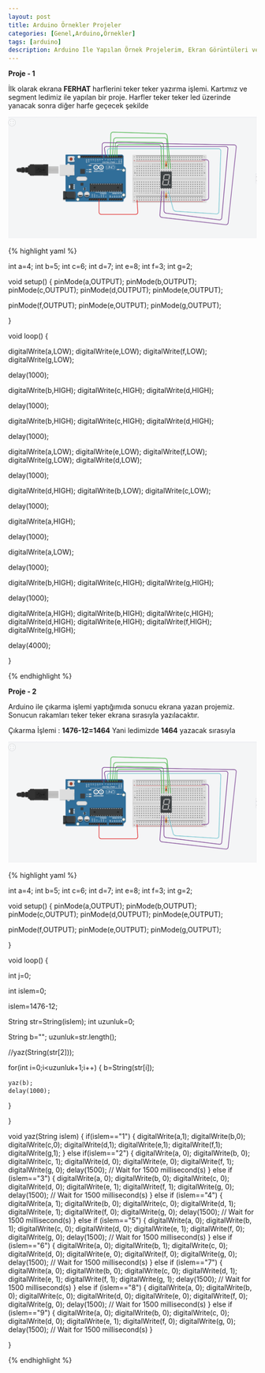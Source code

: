 ```yaml
---
layout: post
title: Arduino Örnekler Projeler
categories: [Genel,Arduino,Örnekler]
tags: [arduino]
description: Arduino İle Yapılan Örnek Projelerim, Ekran Görüntüleri ve Kodlarıyla
---
```


**Proje - 1**

 
İlk olarak ekrana **FERHAT** harflerini teker teker yazırma işlemi. Kartımız ve segment ledimiz ile yapılan
bir proje. Harfler teker teker led üzerinde yanacak sonra diğer harfe geçecek şekilde 


<img src="https://raw.githubusercontent.com/ferhatakbulut/ferhatakbulut.github.io/main/image/ar1.png">



{% highlight yaml %}

int a=4;
int b=5;
int c=6;
int d=7;
int e=8;
int f=3;
int g=2;



void setup()
{
  pinMode(a,OUTPUT);
  pinMode(b,OUTPUT);
  pinMode(c,OUTPUT);
  pinMode(d,OUTPUT);
  pinMode(e,OUTPUT);
  
  pinMode(f,OUTPUT);
  pinMode(e,OUTPUT);
  pinMode(g,OUTPUT);
  
  
}


void loop()
{
  
  digitalWrite(a,LOW);
  digitalWrite(e,LOW);
  digitalWrite(f,LOW);
  digitalWrite(g,LOW);
  
  
  delay(1000);
  
  digitalWrite(b,HIGH);
  digitalWrite(c,HIGH);
  digitalWrite(d,HIGH);
  
  delay(1000);
  
  digitalWrite(b,HIGH);
  digitalWrite(c,HIGH);
  digitalWrite(d,HIGH);
  
  delay(1000);
  
  digitalWrite(a,LOW);
  digitalWrite(e,LOW);
  digitalWrite(f,LOW);
  digitalWrite(g,LOW);
  digitalWrite(d,LOW);
  
  delay(1000);
  
  digitalWrite(d,HIGH);
  digitalWrite(b,LOW);
  digitalWrite(c,LOW);
  
  delay(1000);
  
  digitalWrite(a,HIGH);
  
  delay(1000);
  
  digitalWrite(a,LOW);
  
  delay(1000);
  
  digitalWrite(b,HIGH);
  digitalWrite(c,HIGH);
  digitalWrite(g,HIGH);
  
  delay(1000);
  
  
  digitalWrite(a,HIGH);
  digitalWrite(b,HIGH);
  digitalWrite(c,HIGH);
  digitalWrite(d,HIGH);
  digitalWrite(e,HIGH);
  digitalWrite(f,HIGH);
  digitalWrite(g,HIGH);
  
  delay(4000);
  
  
}

{% endhighlight %}



**Proje - 2**


Arduino ile çıkarma işlemi yaptığımıda sonucu ekrana yazan projemiz. Sonucun rakamları teker teker ekrana sırasıyla 
yazılacaktır.

Çıkarma İşlemi : **1476-12=1464** Yani ledimizde **1464** yazacak sırasıyla

<img src="https://raw.githubusercontent.com/ferhatakbulut/ferhatakbulut.github.io/main/image/ar1.png">


{% highlight yaml %}

int a=4;
int b=5;
int c=6;
int d=7;
int e=8;
int f=3;
int g=2;



void setup()
{
  pinMode(a,OUTPUT);
  pinMode(b,OUTPUT);
  pinMode(c,OUTPUT);
  pinMode(d,OUTPUT);
  pinMode(e,OUTPUT);
  
  pinMode(f,OUTPUT);
  pinMode(e,OUTPUT);
  pinMode(g,OUTPUT);
  
  
  
  
}


void loop()
{
  
  
  int j=0;
  
  int islem=0;
  
  islem=1476-12;
  
  String str=String(islem);
  int uzunluk=0;
  
  String b="";
  uzunluk=str.length();
  
  //yaz(String(str[2]));
  
  
  for(int i=0;i<uzunluk+1;i++)
  {
  	b=String(str[i]);
  
 	yaz(b);
    delay(1000);
  }
  
  
  
  
}

void yaz(String islem)
{
   if(islem=="1")
  {
    digitalWrite(a,1);
    digitalWrite(b,0);
    digitalWrite(c,0);
    digitalWrite(d,1);
    digitalWrite(e,1);
    digitalWrite(f,1);
    digitalWrite(g,1);
  }
  else if(islem=="2")
  {
    digitalWrite(a, 0);
  digitalWrite(b, 0);
  digitalWrite(c, 1);
  digitalWrite(d, 0);
  digitalWrite(e, 0);
  digitalWrite(f, 1);
  digitalWrite(g, 0);
  delay(1500); // Wait for 1500 millisecond(s)
  }
  else if (islem=="3")
  {
  digitalWrite(a, 0);
  digitalWrite(b, 0);
  digitalWrite(c, 0);
  digitalWrite(d, 0);
  digitalWrite(e, 1);
  digitalWrite(f, 1);
  digitalWrite(g, 0);
  delay(1500); // Wait for 1500 millisecond(s)
  }
  else if (islem=="4")
  {
  digitalWrite(a, 1);
  digitalWrite(b, 0);
  digitalWrite(c, 0);
  digitalWrite(d, 1);
  digitalWrite(e, 1);
  digitalWrite(f, 0);
  digitalWrite(g, 0);
  delay(1500); // Wait for 1500 millisecond(s)
  }
  else if (islem=="5")
  {
  digitalWrite(a, 0);
  digitalWrite(b, 1);
  digitalWrite(c, 0);
  digitalWrite(d, 0);
  digitalWrite(e, 1);
  digitalWrite(f, 0);
  digitalWrite(g, 0);
  delay(1500); // Wait for 1500 millisecond(s)
  }
  else if (islem=="6")
  {
  digitalWrite(a, 0);
  digitalWrite(b, 1);
  digitalWrite(c, 0);
  digitalWrite(d, 0);
  digitalWrite(e, 0);
  digitalWrite(f, 0);
  digitalWrite(g, 0);
  delay(1500); // Wait for 1500 millisecond(s)
  }
  else if (islem=="7")
  {
  digitalWrite(a, 0);
  digitalWrite(b, 0);
  digitalWrite(c, 0);
  digitalWrite(d, 1);
  digitalWrite(e, 1);
  digitalWrite(f, 1);
  digitalWrite(g, 1);
  delay(1500); // Wait for 1500 millisecond(s)
  }
  else if (islem=="8")
  {
  digitalWrite(a, 0);
  digitalWrite(b, 0);
  digitalWrite(c, 0);
  digitalWrite(d, 0);
  digitalWrite(e, 0);
  digitalWrite(f, 0);
  digitalWrite(g, 0);
  delay(1500); // Wait for 1500 millisecond(s)
  }
  else if (islem=="9")
  {
  digitalWrite(a, 0);
  digitalWrite(b, 0);
  digitalWrite(c, 0);
  digitalWrite(d, 0);
  digitalWrite(e, 1);
  digitalWrite(f, 0);
  digitalWrite(g, 0);
  delay(1500); // Wait for 1500 millisecond(s)
  }
    
  
}

{% endhighlight %}
